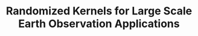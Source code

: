 ---
title: "Randomized Kernels for Large Scale Earth Observation Applications"
img: "fourierfourier.webp"
image_alt: "Randomized Kernels Image"
link: "./subpages/rks2017.html"
description: |
  Kernel methods are powerful machine learning algorithms, widely used in remote sensing and geosciences. This paper introduces an efficient kernel method for fast statistical retrieval of atmospheric and biophysical parameters. The method approximates a kernel matrix with projections on random bases sampled from the Fourier domain.
references: []
---